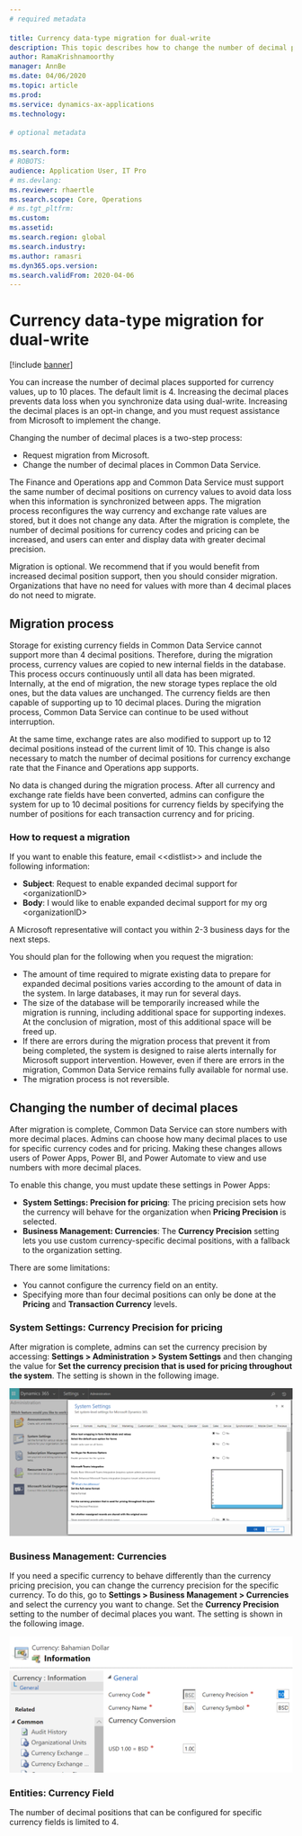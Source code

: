 ```yaml
---
# required metadata

title: Currency data-type migration for dual-write
description: This topic describes how to change the number of decimal places for currency supported by dual-write.
author: RamaKrishnamoorthy 
manager: AnnBe
ms.date: 04/06/2020
ms.topic: article
ms.prod: 
ms.service: dynamics-ax-applications
ms.technology: 

# optional metadata

ms.search.form: 
# ROBOTS: 
audience: Application User, IT Pro
# ms.devlang: 
ms.reviewer: rhaertle
ms.search.scope: Core, Operations
# ms.tgt_pltfrm: 
ms.custom: 
ms.assetid: 
ms.search.region: global
ms.search.industry: 
ms.author: ramasri
ms.dyn365.ops.version: 
ms.search.validFrom: 2020-04-06
---
```


# Currency data-type migration for dual-write

[!include [banner](../../includes/banner.md)]

You can increase the number of decimal places supported for currency values, up to 10 places. The default limit is 4. Increasing the decimal places prevents data loss when you synchronize data using dual-write. Increasing the decimal places is an opt-in change, and you must request assistance from Microsoft to implement the change.

Changing the number of decimal places is a two-step process:

+ Request migration from Microsoft.
+ Change the number of decimal places in Common Data Service.

The Finance and Operations app and Common Data Service must support the same number of decimal positions on currency values to avoid data loss when this information is synchronized between apps. The migration process reconfigures the way currency and exchange rate values are stored, but it does not change any data. After the migration is complete, the number of decimal positions for currency codes and pricing can be increased, and users can enter and display data with greater decimal precision.

Migration is optional. We recommend that if you would benefit from increased decimal position support, then you should consider migration. Organizations that have no need for values with more than 4 decimal places do not need to migrate.

## Migration process

Storage for existing currency fields in Common Data Service cannot support more than 4 decimal positions. Therefore, during the migration process, currency values are copied to new internal fields in the database. This process occurs continuously until all data has been migrated. Internally, at the end of migration, the new storage types replace the old ones, but the data values are unchanged. The currency fields are then capable of supporting up to 10 decimal places. During the migration process, Common Data Service can continue to be used without interruption.

At the same time, exchange rates are also modified to support up to 12 decimal positions instead of the current limit of 10. This change is also necessary to match the number of decimal positions for currency exchange rate that the Finance and Operations app supports.

No data is changed during the migration process. After all currency and exchange rate fields have been converted, admins can configure the system for up to 10 decimal positions for currency fields by specifying the number of positions for each transaction currency and for pricing.

### How to request a migration

If you want to enable this feature, email \<\<distlist\>\> and include the following information:

+ **Subject**: Request to enable expanded decimal support for \<organizationID\>
+ **Body**: I would like to enable expanded decimal support for my org \<organizationID\>

A Microsoft representative will contact you within 2-3 business days for the next steps.

You should plan for the following when you request the migration:

+ The amount of time required to migrate existing data to prepare for expanded decimal positions varies according to the amount of data in the system. In large databases, it may run for several days.
+ The size of the database will be temporarily increased while the migration is running, including additional space for supporting indexes. At the conclusion of migration, most of this additional space will be freed up.
+ If there are errors during the migration process that prevent it from being completed, the system is designed to raise alerts internally for Microsoft support intervention. However, even if there are errors in the migration, Common Data Service remains fully available for normal use.
+ The migration process is not reversible.

## Changing the number of decimal places

After migration is complete, Common Data Service can store numbers with more decimal places. Admins can choose how many decimal places to use for specific currency codes and for pricing. Making these changes allows users of Power Apps, Power BI, and Power Automate to view and use numbers with more decimal places.

To enable this change, you must update these settings in Power Apps:

+ **System Settings: Precision for pricing**: The pricing precision sets how the currency will behave for the organization when **Pricing Precision** is selected.
+ **Business Management: Currencies**: The **Currency Precision** setting lets you use custom currency-specific decimal positions, with a fallback to the organization setting.

There are some limitations:

+ You cannot configure the currency field on an entity. 
+ Specifying more than four decimal positions can only be done at the **Pricing** and **Transaction Currency** levels.

### System Settings: Currency Precision for pricing

After migration is complete, admins can set the currency precision by accessing: **Settings \> Administration \> System Settings** and then changing the value for **Set the currency precision that is used for pricing throughout the system**. The setting is shown in the following image.

![System settings for currency](media/currency-system-settings.png)

### Business Management: Currencies

If you need a specific currency to behave differently than the currency pricing precision, you can change the currency precision for the specific currency. To do this, go to **Settings \> Business Management \> Currencies** and select the currency you want to change. Set the **Currency Precision** setting to the number of decimal places you want. The setting is shown in the following image.

![Currency settings for a specific locale](media/specific-currency.png)

### Entities: Currency Field

The number of decimal positions that can be configured for specific currency fields is limited to 4.




